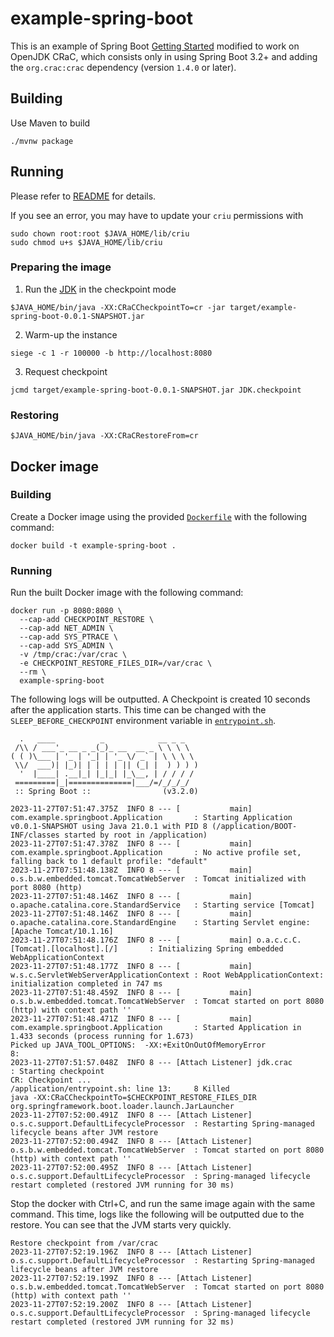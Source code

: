 # example-spring-boot

This is an example of Spring Boot [Getting Started](https://github.com/spring-guides/gs-spring-boot/tree/main/initial) modified to work on OpenJDK CRaC, which consists only in using Spring Boot 3.2+ and adding the `org.crac:crac` dependency (version `1.4.0` or later).

## Building

Use Maven to build
```
./mvnw package
```

## Running

Please refer to [README](https://github.com/CRaC/docs#users-flow) for details.

If you see an error, you may have to update your `criu` permissions with
```
sudo chown root:root $JAVA_HOME/lib/criu
sudo chmod u+s $JAVA_HOME/lib/criu
```

### Preparing the image
1. Run the [JDK](README.md#JDK) in the checkpoint mode
```
$JAVA_HOME/bin/java -XX:CRaCCheckpointTo=cr -jar target/example-spring-boot-0.0.1-SNAPSHOT.jar
```
2. Warm-up the instance
```
siege -c 1 -r 100000 -b http://localhost:8080
```
3. Request checkpoint
```
jcmd target/example-spring-boot-0.0.1-SNAPSHOT.jar JDK.checkpoint
```

### Restoring

```
$JAVA_HOME/bin/java -XX:CRaCRestoreFrom=cr
```

## Docker image

### Building

Create a Docker image using the provided [`Dockerfile`](./Dockerfile) with the following command:

```
docker build -t example-spring-boot .
```

### Running

Run the built Docker image with the following command:

```
docker run -p 8080:8080 \
  --cap-add CHECKPOINT_RESTORE \
  --cap-add NET_ADMIN \
  --cap-add SYS_PTRACE \
  --cap-add SYS_ADMIN \
  -v /tmp/crac:/var/crac \
  -e CHECKPOINT_RESTORE_FILES_DIR=/var/crac \
  --rm \
  example-spring-boot
```

The following logs will be outputted. A Checkpoint is created 10 seconds after the application starts. This time can be changed with the `SLEEP_BEFORE_CHECKPOINT` environment variable in [`entrypoint.sh`](./entrypoint.sh).

```
  .   ____          _            __ _ _
 /\\ / ___'_ __ _ _(_)_ __  __ _ \ \ \ \
( ( )\___ | '_ | '_| | '_ \/ _` | \ \ \ \
 \\/  ___)| |_)| | | | | || (_| |  ) ) ) )
  '  |____| .__|_| |_|_| |_\__, | / / / /
 =========|_|==============|___/=/_/_/_/
 :: Spring Boot ::                (v3.2.0)

2023-11-27T07:51:47.375Z  INFO 8 --- [           main] com.example.springboot.Application       : Starting Application v0.0.1-SNAPSHOT using Java 21.0.1 with PID 8 (/application/BOOT-INF/classes started by root in /application)
2023-11-27T07:51:47.378Z  INFO 8 --- [           main] com.example.springboot.Application       : No active profile set, falling back to 1 default profile: "default"
2023-11-27T07:51:48.138Z  INFO 8 --- [           main] o.s.b.w.embedded.tomcat.TomcatWebServer  : Tomcat initialized with port 8080 (http)
2023-11-27T07:51:48.146Z  INFO 8 --- [           main] o.apache.catalina.core.StandardService   : Starting service [Tomcat]
2023-11-27T07:51:48.146Z  INFO 8 --- [           main] o.apache.catalina.core.StandardEngine    : Starting Servlet engine: [Apache Tomcat/10.1.16]
2023-11-27T07:51:48.176Z  INFO 8 --- [           main] o.a.c.c.C.[Tomcat].[localhost].[/]       : Initializing Spring embedded WebApplicationContext
2023-11-27T07:51:48.177Z  INFO 8 --- [           main] w.s.c.ServletWebServerApplicationContext : Root WebApplicationContext: initialization completed in 747 ms
2023-11-27T07:51:48.459Z  INFO 8 --- [           main] o.s.b.w.embedded.tomcat.TomcatWebServer  : Tomcat started on port 8080 (http) with context path ''
2023-11-27T07:51:48.471Z  INFO 8 --- [           main] com.example.springboot.Application       : Started Application in 1.433 seconds (process running for 1.673)
Picked up JAVA_TOOL_OPTIONS:  -XX:+ExitOnOutOfMemoryError
8:
2023-11-27T07:51:57.048Z  INFO 8 --- [Attach Listener] jdk.crac                                 : Starting checkpoint
CR: Checkpoint ...
/application/entrypoint.sh: line 13:     8 Killed                  java -XX:CRaCCheckpointTo=$CHECKPOINT_RESTORE_FILES_DIR org.springframework.boot.loader.launch.JarLauncher
2023-11-27T07:52:00.491Z  INFO 8 --- [Attach Listener] o.s.c.support.DefaultLifecycleProcessor  : Restarting Spring-managed lifecycle beans after JVM restore
2023-11-27T07:52:00.494Z  INFO 8 --- [Attach Listener] o.s.b.w.embedded.tomcat.TomcatWebServer  : Tomcat started on port 8080 (http) with context path ''
2023-11-27T07:52:00.495Z  INFO 8 --- [Attach Listener] o.s.c.support.DefaultLifecycleProcessor  : Spring-managed lifecycle restart completed (restored JVM running for 30 ms)
```

Stop the docker with Ctrl+C, and run the same image again with the same command. This time, logs like the following will be outputted due to the restore. You can see that the JVM starts very quickly.

```
Restore checkpoint from /var/crac
2023-11-27T07:52:19.196Z  INFO 8 --- [Attach Listener] o.s.c.support.DefaultLifecycleProcessor  : Restarting Spring-managed lifecycle beans after JVM restore
2023-11-27T07:52:19.199Z  INFO 8 --- [Attach Listener] o.s.b.w.embedded.tomcat.TomcatWebServer  : Tomcat started on port 8080 (http) with context path ''
2023-11-27T07:52:19.200Z  INFO 8 --- [Attach Listener] o.s.c.support.DefaultLifecycleProcessor  : Spring-managed lifecycle restart completed (restored JVM running for 32 ms)
```
